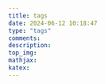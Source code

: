 ```yaml
---
title: tags
date: 2024-06-12 10:18:47
type: "tags"
comments:
description:
top_img:
mathjax:
katex:
---
```

